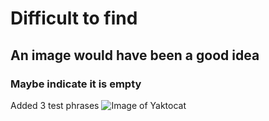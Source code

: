 # Difficult to find
## An image would have been a good idea
### Maybe indicate it is empty
Added 3 test phrases
![Image of Yaktocat](https://octodex.github.com/images/yaktocat.png)
